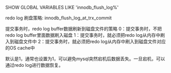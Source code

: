 
SHOW GLOBAL VARIABLES LIKE 'innodb_flush_log%'

redo log 刷盘策略:
innodb_flush_log_at_trx_commit


提交事务时，redo log buffer数据刷新到磁盘文件的策略
0：提交事务时，不把redo log buffer里面数据刷入磁盘
1：提交事务时，就必须把redo log从内存中刷入到磁盘文件中
2：提交事务时，就必须把redo log从内存中刷入到磁盘文件对应的OS cache中

默认是1，通常也设置为1，可以避免mysql突然宕机后数据丢失。一旦宕机，可以通过redo log进行数据恢复。